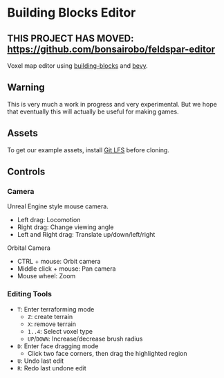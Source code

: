 # Building Blocks Editor

## THIS PROJECT HAS MOVED: https://github.com/bonsairobo/feldspar-editor

Voxel map editor using [building-blocks](https://github.com/bonsairobo/building-blocks) and [bevy](https://github.com/bevyengine/bevy).

## Warning

This is very much a work in progress and very experimental. But we hope that eventually this will actually be
useful for making games.

## Assets

To get our example assets, install [Git LFS](https://git-lfs.github.com/) before cloning.

## Controls

### Camera

Unreal Engine style mouse camera.

- Left drag: Locomotion
- Right drag: Change viewing angle
- Left and Right drag: Translate up/down/left/right

Orbital Camera
- CTRL + mouse: Orbit camera
- Middle click + mouse: Pan camera
- Mouse wheel: Zoom

### Editing Tools

- `T`: Enter terraforming mode
  - `Z`: create terrain
  - `X`: remove terrain
  - `1..4`: Select voxel type
  - `UP`/`DOWN`: Increase/decrease brush radius
- `D`: Enter face dragging mode
  - Click two face corners, then drag the highlighted region
- `U`: Undo last edit
- `R`: Redo last undone edit
